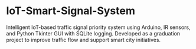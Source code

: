 # IoT-Smart-Signal-System
Intelligent IoT-based traffic signal priority system using Arduino, IR sensors, and Python Tkinter GUI with SQLite logging. Developed as a graduation project to improve traffic flow and support smart city initiatives.
